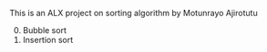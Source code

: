 This is an ALX project on sorting algorithm by Motunrayo Ajirotutu

0. Bubble sort
1. Insertion sort